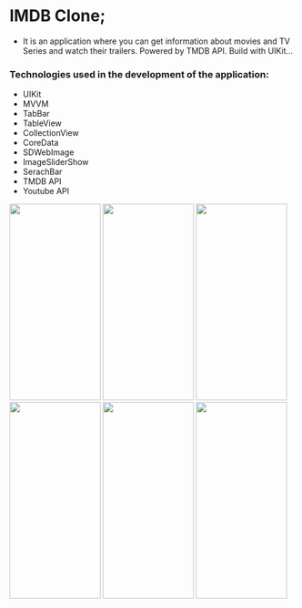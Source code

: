 # IMDB Clone;
- It is an application where you can get information about movies and TV Series and watch their trailers. Powered by TMDB API. Build with UIKit...

### Technologies used in the development of the application:
- UIKit
- MVVM
- TabBar
- TableView
- CollectionView
- CoreData
- SDWebImage
- ImageSliderShow
- SerachBar
- TMDB API
- Youtube API



<kbd><img src="https://github.com/hakanbaran/HDMovieHell/blob/main/IMDB%20Clone%20Photo/HomeVC1A.png" width="160" height="345"/></kbd> <kbd><img src="https://github.com/hakanbaran/HDMovieHell/blob/main/IMDB%20Clone%20Photo/HomeVC2A.png" width="160" height="345"/></kbd> <kbd><img src="https://github.com/hakanbaran/HDMovieHell/blob/main/IMDB%20Clone%20Photo/DetailsVC3.png" width="160" height="345"/></kbd> <kbd><img src="https://github.com/hakanbaran/HDMovieHell/blob/main/IMDB%20Clone%20Photo/DetailsVC3A.png" width="160" height="345"/></kbd> <kbd><img src="https://github.com/hakanbaran/HDMovieHell/blob/main/IMDB%20Clone%20Photo/SearchVC5.png" width="160" height="345"/></kbd> <kbd><img src="https://github.com/hakanbaran/HDMovieHell/blob/main/IMDB%20Clone%20Photo/DownloadVC6.png" width="160" height="345"/></kbd>

<!--
![Home](https://user-images.githubusercontent.com/104249732/223573871-73b18ffb-c9eb-4498-9ab5-86c45264ed4e.png)
--!>
